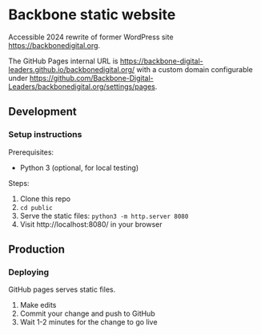 # Backbone static website

Accessible 2024 rewrite of former WordPress site https://backbonedigital.org.

The GitHub Pages internal URL is https://backbone-digital-leaders.github.io/backbonedigital.org/ with a custom domain configurable under https://github.com/Backbone-Digital-Leaders/backbonedigital.org/settings/pages.

## Development

### Setup instructions

Prerequisites:
- Python 3 (optional, for local testing)

Steps:
1. Clone this repo
1. `cd public`
1. Serve the static files: `python3 -m http.server 8080`
1. Visit http://localhost:8080/ in your browser

## Production

### Deploying

GitHub pages serves static files.

1. Make edits
1. Commit your change and push to GitHub
1. Wait 1-2 minutes for the change to go live

